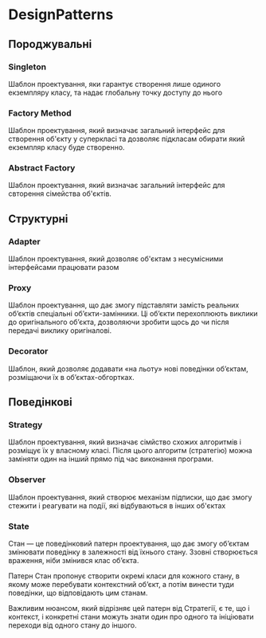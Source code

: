 # DesignPatterns
## Породжувальні

### Singleton
Шаблон проектування, яки гарантує створення лише одиного екземпляру класу, та надає глобальну точку доступу до нього

### Factory Method
Шаблон проектування, який визначає загальний інтерфейс для створення об'єкту у суперкласі та дозволяє підкласам обирати який екземпляр класу буде створенно.

### Abstract Factory
Шаблон проектування, який визначає загальний інтерфейс для свторення сімейства об'єктів.

## Структурні
### Adapter
Шаблон проектування, який дозволяє об'єктам з несумісними інтерфейсами працювати разом

### Proxy
Шаблон проектування, що дає змогу підставляти замість реальних об’єктів спеціальні об’єкти-замінники.
Ці об’єкти перехоплюють виклики до оригінального об’єкта, дозволяючи зробити щось до чи після передачі виклику оригіналові.

### Decorator
Шаблон, який дозволяє додавати «на льоту» нові поведінки об’єктам, розміщаючи їх в об’єктах-обгортках.

## Поведінкові
### Strategy
Шаблон проектування, який визначає сімйство схожих алгоритмів і розміщує їх у власному класі. Після цього алгоритм (стратегію) можна заміняти один на інший прямо під час виконання програми.

### Observer
Шаблон проектування, який створює механізм підписки, що дає змогу стежити і реагувати на події, які відбуваються в інших об'єктах

### State
Стан — це поведінковий патерн проектування, що дає змогу об’єктам змінювати поведінку в залежності від їхнього стану.
Ззовні створюється враження, ніби змінився клас об’єкта.

Патерн Стан пропонує створити окремі класи для кожного стану, в якому може перебувати контекстний об’єкт, а потім винести туди поведінки, що відповідають цим станам.

Важливим нюансом, який відрізняє цей патерн від Стратегії, є те, що і контекст, і конкретні стани можуть знати один про одного та ініціювати переходи від одного стану до іншого.